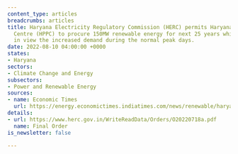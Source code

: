 ```yaml
---
content_type: articles
breadcrumbs: articles
title: Haryana Electricity Regulatory Commission (HERC) permits Haryana Power Purchase
  Centre (HPPC) to procure 150MW renewable energy for next 25 years while keeping
  in view the increased demand during the normal peak days.
date: 2022-08-10 04:00:00 +0000
states:
- Haryana
sectors:
- Climate Change and Energy
subsectors:
- Power and Renewable Energy
sources:
- name: Economic Times
  url: https://energy.economictimes.indiatimes.com/news/renewable/haryana-electricity-regulatory-commission-allows-ppas-of-150-mw-green-energy/93290669
details:
- url: https://www.herc.gov.in/WriteReadData/Orders/O20220718a.pdf
  name: Final Order
is_newsletter: false

---
```

